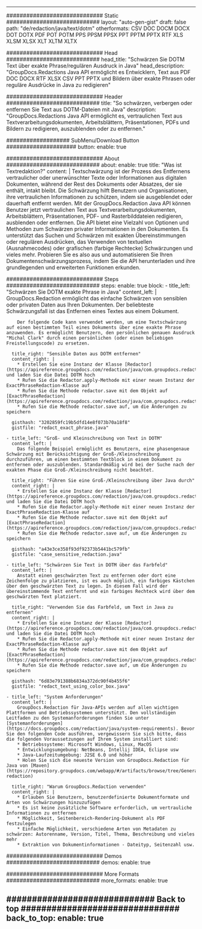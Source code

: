 













---
############################# Static ############################
layout: "auto-gen-gist"
draft: false
path: "de/redaction/java/text/dotm"
otherformats: CSV DOC DOCM DOCX DOT DOTX PDF POT POTM PPS PPSM PPSX PPT PPTM PPTX RTF XLS XLSM XLSX XLT XLTM XLTX  

############################# Head ############################
head_title: "Schwärzen Sie DOTM Text über exakte Phrase/regulären Ausdruck in Java"
head_description: "GroupDocs.Redactions Java API ermöglicht es Entwicklern, Text aus PDF DOC DOCX RTF XLSX CSV PPT PPTX und Bildern über exakte Phrasen oder reguläre Ausdrücke in Java zu redigieren"

############################# Header ############################
title: "So schwärzen, verbergen oder entfernen Sie Text aus DOTM-Dateien mit Java"
description: "GroupDocs.Redactions Java API ermöglicht es, vertraulichen Text aus Textverarbeitungsdokumenten, Arbeitsblättern, Präsentationen, PDFs und Bildern zu redigieren, auszublenden oder zu entfernen."

################### SubMenu/Download Button #####################
button:
    enable: true

############################# About ############################
about:
    enable: true
    title: "Was ist Textredaktion?"
    content: |
        Textschwärzung ist der Prozess des Entfernens vertraulicher oder unerwünschter Texte oder Informationen aus digitalen Dokumenten, während der Rest des Dokuments oder Absatzes, der sie enthält, intakt bleibt. Die Schwärzung hilft Benutzern und Organisationen, ihre vertraulichen Informationen zu schützen, indem sie ausgeblendet oder dauerhaft entfernt werden. Mit der GroupDocs.Redaction Java API können Benutzer jetzt vertraulichen Text aus Textverarbeitungsdokumenten, Arbeitsblättern, Präsentationen, PDF- und Rasterbilddateien redigieren, ausblenden oder entfernen. Die API bietet eine Vielzahl von Optionen und Methoden zum Schwärzen privater Informationen in den Dokumenten. Es unterstützt das Suchen und Schwärzen mit exakten Übereinstimmungen oder regulären Ausdrücken, das Verwenden von textuellen (Ausnahmecodes) oder grafischen (farbige Rechtecke) Schwärzungen und vieles mehr. Probieren Sie es also aus und automatisieren Sie Ihren Dokumentenschwärzungsprozess, indem Sie die API herunterladen und ihre grundlegenden und erweiterten Funktionen erkunden.

############################# Steps ############################
steps:
    enable: true
    block:
    - title_left: "Schwärzen Sie DOTM exakte Phrase in Java"
      content_left: |
        GroupDocs.Redaction ermöglicht das einfache Schwärzen von sensiblen oder privaten Daten aus Ihren Dokumenten. Der beliebteste Schwärzungsfall ist das Entfernen eines Textes aus einem Dokument. 

        Der folgende Code kann verwendet werden, um eine Textschwärzung auf einen bestimmten Teil eines Dokuments über eine exakte Phrase anzuwenden. Es ermöglicht Benutzern, den persönlichen genauen Ausdruck "Michal Clark" durch einen persönlichen (oder einen beliebigen Freistellungscode) zu ersetzen.

      title_right: "Sensible Daten aus DOTM entfernen"
      content_right: |
        * Erstellen Sie eine Instanz der Klasse [Redactor](https://apireference.groupdocs.com/redaction/java/com.groupdocs.redaction/Redactor) und laden Sie die Datei DOTM hoch
        * Rufen Sie die Redactor.apply-Methode mit einer neuen Instanz der ExactPhraseRedaction-Klasse auf
        * Rufen Sie die Methode redactor.save mit dem Objekt auf [ExactPhraseRedaction](https://apireference.groupdocs.com/redaction/java/com.groupdocs.redaction.redactions/ExactPhraseRedaction)
        * Rufen Sie die Methode redactor.save auf, um die Änderungen zu speichern 

      gisthash: "3202859fc19b5dfd14e8f073b70a18f8"
      gistfile: "redact_exact_phrase.java"
      
    - title_left: "Groß- und Kleinschreibung von Text in DOTM"
      content_left: |
        Das folgende Beispiel ermöglicht es Benutzern, eine phasengenaue Schwärzung mit Berücksichtigung der Groß-/Kleinschreibung durchzuführen, um einen bestimmten Textblock in einem Dokument zu entfernen oder auszublenden. Standardmäßig wird bei der Suche nach der exakten Phase die Groß-/Kleinschreibung nicht beachtet. 
        
      title_right: "Führen Sie eine Groß-/Kleinschreibung über Java durch"
      content_right: |
        * Erstellen Sie eine Instanz der Klasse [Redactor](https://apireference.groupdocs.com/redaction/java/com.groupdocs.redaction/Redactor) und laden Sie die Datei DOTM hoch
        * Rufen Sie die Redactor.apply-Methode mit einer neuen Instanz der ExactPhraseRedaction-Klasse auf
        * Rufen Sie die Methode redactor.save mit dem Objekt auf [ExactPhraseRedaction](https://apireference.groupdocs.com/redaction/java/com.groupdocs.redaction.redactions/ExactPhraseRedaction)
        * Rufen Sie die Methode redactor.save auf, um die Änderungen zu speichern 
        
      gisthash: "a43e3ce358f93df92373b5441bc579fb"
      gistfile: "case_sensitive_redaction.java"

    - title_left: "Schwärzen Sie Text in DOTM über das Farbfeld"
      content_left: |
        Anstatt einen geschwärzten Text zu entfernen oder dort eine Zeichenfolge zu platzieren, ist es auch möglich, ein farbiges Kästchen über den geschwärzten Text zu legen. In diesem Fall wird der übereinstimmende Text entfernt und ein farbiges Rechteck wird über dem geschwärzten Text platziert.
        
      title_right: "Verwenden Sie das Farbfeld, um Text in Java zu entfernen"
      content_right: |
        * Erstellen Sie eine Instanz der Klasse [Redactor](https://apireference.groupdocs.com/redaction/java/com.groupdocs.redaction/Redactor) und laden Sie die Datei DOTM hoch
        * Rufen Sie die Redactor.apply-Methode mit einer neuen Instanz der ExactPhraseRedaction-Klasse auf
        * Rufen Sie die Methode redactor.save mit dem Objekt auf [ExactPhraseRedaction](https://apireference.groupdocs.com/redaction/java/com.groupdocs.redaction.redactions/ExactPhraseRedaction)
        * Rufen Sie die Methode redactor.save auf, um die Änderungen zu speichern 
        
      gisthash: "6d83e791388b6834a372dc90f4b455f6"
      gistfile: "redact_text_using_color_box.java"

    - title_left: "System Anforderungen"
      content_left: |
        GroupDocs.Redaction für Java-APIs werden auf allen wichtigen Plattformen und Betriebssystemen unterstützt. Den vollständigen Leitfaden zu den Systemanforderungen finden Sie unter [Systemanforderungen](https://docs.groupdocs.com/redaction/java/system-requirements). Bevor Sie den folgenden Code ausführen, vergewissern Sie sich bitte, dass die folgenden Voraussetzungen auf Ihrem System installiert sind:
        * Betriebssysteme: Microsoft Windows, Linux, MacOS
        * Entwicklungsumgebung: NetBeans, Intellij IDEA, Eclipse usw
        * Java-Laufzeitumgebung: J2SE 6.0 und höher
        * Holen Sie sich die neueste Version von GroupDocs.Redaction für Java von [Maven](https://repository.groupdocs.com/webapp/#/artifacts/browse/tree/General/repo/com/groupdocs/groupdocs-redaction)
        
      title_right: "Warum GroupDocs.Redaction verwenden"
      content_right: |
        * Erlauben Sie Benutzern, benutzerdefinierte Dokumentformate und Arten von Schwärzungen hinzuzufügen
        * Es ist keine zusätzliche Software erforderlich, um vertrauliche Informationen zu entfernen
        * Möglichkeit, Seitenbereich-Rendering-Dokument als PDF festzulegen
        * Einfache Möglichkeit, verschiedene Arten von Metadaten zu schwärzen: Autorenname, Version, Titel, Thema, Beschreibung und vieles mehr
        * Extraktion von Dokumentinformationen - Dateityp, Seitenzahl usw.

############################# Demos ############################
demos:
    enable: true

############################# More Formats ############################
more_formats:
    enable: true

############################# Back to top ###############################
back_to_top:
    enable: true
---